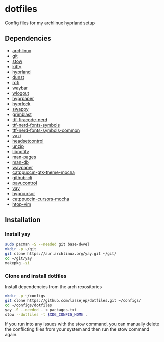 # dotfiles
Config files for my archlinux hyprland setup

## Dependencies
- [archlinux](https://archlinux.org/)
- [git](https://git-scm.com/)
- [stow](https://www.gnu.org/software/stow/)
- [kitty](https://sw.kovidgoyal.net/kitty/)
- [hyprland](https://hyprland.org/)
- [dunst](https://dunst-project.org/)
- [rofi](https://github.com/lbonn/rofi)
- [waybar](https://github.com/Alexays/Waybar)
- [wlogout](https://github.com/ArtsyMacaw/wlogout)
- [hyprpaper](https://github.com/hyprwm/hyprpaper)
- [hyprlock](https://github.com/hyprwm/hyprlock)
- [swappy](https://github.com/jtheoof/swappy)
- [grimblast](https://github.com/hyprwm/contrib/blob/main/grimblast/grimblast.1.scd)
- [ttf-firacode-nerd](https://www.nerdfonts.com/font-downloads)
- [ttf-nerd-fonts-symbols](https://www.nerdfonts.com/font-downloads)
- [ttf-nerd-fonts-symbols-common](https://www.nerdfonts.com/font-downloads)
- [yazi](https://github.com/sxyazi/yazi?tab=readme-ov-file)
- [headsetcontrol](https://github.com/Sapd/HeadsetControl)
- [unzip](https://man.archlinux.org/man/unzip.1.en)
- [libnotify](https://github.com/GNOME/libnotify)
- [man-pages](https://linux.die.net/man/)
- [man-db](https://linux.die.net/man/)
- [waypaper](https://github.com/anufrievroman/waypaper)
- [catppuccin-gtk-theme-mocha](https://github.com/catppuccin/catppuccin#-ports-and-more)
- [github-cli](https://cli.github.com/)
- [pavucontrol](https://freedesktop.org/software/pulseaudio/pavucontrol/)
- [yay](https://github.com/Jguer/yay)
- [hyprcursor](https://github.com/hyprwm/hyprcursor)
- [catppuccin-cursors-mocha](https://github.com/catppuccin/cursors)
- [htop-vim](https://github.com/KoffeinFlummi/htop-vim)

## Installation
### Install yay
```bash
sudo pacman -S --needed git base-devel
mkdir -p ~/git
git clone https://aur.archlinux.org/yay.git ~/git/
cd ~/git/yay
makepkg -si
```

### Clone and install dotfiles
Install dependencies from the arch repositories
```bash
mkdir -p ~/configs
git clone https://github.com/lassejep/dotfiles.git ~/configs/
cd ~/configs/dotfiles
yay -S --needed - < packages.txt
stow --dotfiles -t $XDG_CONFIG_HOME .
```
If you run into any issues with the stow command, you can manually delete the conflicting files from your system and then run the stow command again.
